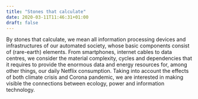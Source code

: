 ```yaml
---
title: "Stones that calculate"
date: 2020-03-11T11:46:31+01:00
draft: false
---
```


By stones that calculate, we mean all information processing devices and infrastructures of our automated society, whose basic components consist of (rare-earth) elements. From smartphones, internet cables to data centres, we consider the material complexity, cycles and dependencies that it requires to provide the enormous data and energy resources for, among other things, our daily Netflix consumption. Taking into account the effects of both climate crisis and Corona pandemic, we are interested in making visible the connections between ecology, power and information technology.
